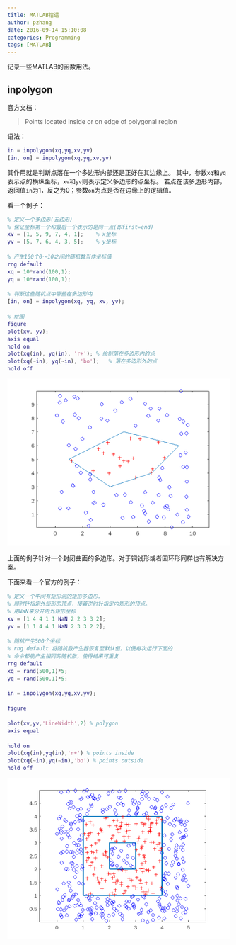 ```yaml
---
title: MATLAB拾遗
author: pzhang
date: 2016-09-14 15:10:08
categories: Programming
tags: [MATLAB]
---
```



记录一些MATLAB的函数用法。

<!--more-->
## inpolygon

官方文档：

> Points located inside or on edge of polygonal region

语法：
``` matlab
in = inpolygon(xq,yq,xv,yv)
[in, on] = inpolygon(xq,yq,xv,yv)
```

其作用就是判断点落在一个多边形内部还是正好在其边缘上。
其中，参数`xq`和`yq`表示点的横纵坐标，`xv`和`yv`则表示定义多边形的点坐标。
若点在该多边形内部，返回值`in`为1，反之为0；参数`on`为点是否在边缘上的逻辑值。

看一个例子：

``` matlab
% 定义一个多边形(五边形)
% 保证坐标第一个和最后一个表示的是同一点(即first=end)
xv = [1, 5, 9, 7, 4, 1];    % x坐标
yv = [5, 7, 6, 4, 3, 5];    % y坐标

% 产生100个0～10之间的随机数当作坐标值
rng default
xq = 10*rand(100,1);
yq = 10*rand(100,1);

% 判断这些随机点中哪些在多边形内
[in, on] = inpolygon(xq, yq, xv, yv);

% 绘图
figure
plot(xv, yv);
axis equal
hold on
plot(xq(in), yq(in), 'r+'); % 绘制落在多边形内的点
plot(xq(~in), yq(~in), 'bo');   % 落在多边形外的点
hold off
```

![](/images/2016091400.png)

上面的例子针对一个封闭曲面的多边形。对于铜钱形或者园环形同样也有解决方案。

下面来看一个官方的例子：

``` matlab
% 定义一个中间有矩形洞的矩形多边形.
% 顺时针指定外矩形的顶点，接着逆时针指定内矩形的顶点。
% 用NaN来分开内外矩形坐标
xv = [1 4 4 1 1 NaN 2 2 3 3 2];
yv = [1 1 4 4 1 NaN 2 3 3 2 2];

% 随机产生500个坐标
% rng default 将随机数产生器恢复至默认值，以便每次运行下面的
% 命令都能产生相同的随机数，使得结果可重复
rng default
xq = rand(500,1)*5;
yq = rand(500,1)*5;

in = inpolygon(xq,yq,xv,yv);

figure

plot(xv,yv,'LineWidth',2) % polygon
axis equal

hold on
plot(xq(in),yq(in),'r+') % points inside
plot(xq(~in),yq(~in),'bo') % points outside
hold off
```

![](/images/2016091401.png)
